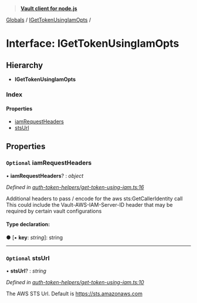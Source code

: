 > **[Vault client for node.js](../README.md)**

[Globals](../globals.md) / [IGetTokenUsingIamOpts](igettokenusingiamopts.md) /

# Interface: IGetTokenUsingIamOpts

## Hierarchy

* **IGetTokenUsingIamOpts**

### Index

#### Properties

* [iamRequestHeaders](igettokenusingiamopts.md#optional-iamrequestheaders)
* [stsUrl](igettokenusingiamopts.md#optional-stsurl)

## Properties

### `Optional` iamRequestHeaders

• **iamRequestHeaders**? : *object*

*Defined in [auth-token-helpers/get-token-using-iam.ts:16](https://github.com/theogravity/vault-tacular/blob/27041c7/src/auth-token-helpers/get-token-using-iam.ts#L16)*

Additional headers to pass / encode for the aws sts:GetCallerIdentity call
This could include the Vault-AWS-IAM-Server-ID header that may be required by certain
vault configurations

#### Type declaration:

● \[▪ **key**: *string*\]: string

___

### `Optional` stsUrl

• **stsUrl**? : *string*

*Defined in [auth-token-helpers/get-token-using-iam.ts:10](https://github.com/theogravity/vault-tacular/blob/27041c7/src/auth-token-helpers/get-token-using-iam.ts#L10)*

The AWS STS Url. Default is https://sts.amazonaws.com